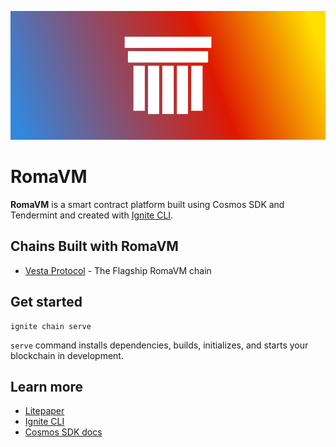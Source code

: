 ![banner](assets/banner.png)
# RomaVM
**RomaVM** is a smart contract platform built using Cosmos SDK and Tendermint and created with [Ignite CLI](https://ignite.com/cli).

## Chains Built with RomaVM
- [Vesta Protocol](https://github.com/VestaProtocol/vesta) - The Flagship RomaVM chain

## Get started

```
ignite chain serve
```

`serve` command installs dependencies, builds, initializes, and starts your blockchain in development.

## Learn more

- [Litepaper](https://github.com/VestaProtocol/vesta/blob/master/assets/paper/litepaper.pdf)
- [Ignite CLI](https://ignite.com/cli)
- [Cosmos SDK docs](https://docs.cosmos.network)
